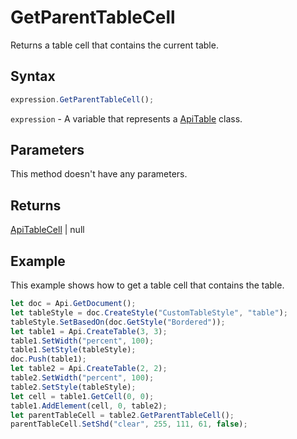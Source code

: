# GetParentTableCell

Returns a table cell that contains the current table.

## Syntax

```javascript
expression.GetParentTableCell();
```

`expression` - A variable that represents a [ApiTable](../ApiTable.md) class.

## Parameters

This method doesn't have any parameters.

## Returns

[ApiTableCell](../../ApiTableCell/ApiTableCell.md) \| null

## Example

This example shows how to get a table cell that contains the table.

```javascript
let doc = Api.GetDocument();
let tableStyle = doc.CreateStyle("CustomTableStyle", "table");
tableStyle.SetBasedOn(doc.GetStyle("Bordered"));
let table1 = Api.CreateTable(3, 3);
table1.SetWidth("percent", 100);
table1.SetStyle(tableStyle);
doc.Push(table1);
let table2 = Api.CreateTable(2, 2);
table2.SetWidth("percent", 100);
table2.SetStyle(tableStyle);
let cell = table1.GetCell(0, 0);
table1.AddElement(cell, 0, table2);
let parentTableCell = table2.GetParentTableCell();
parentTableCell.SetShd("clear", 255, 111, 61, false);
```
